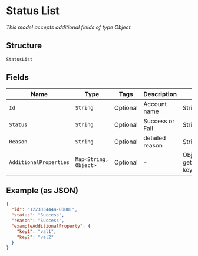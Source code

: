 
# Status List

*This model accepts additional fields of type Object.*

## Structure

`StatusList`

## Fields

| Name | Type | Tags | Description | Getter | Setter |
|  --- | --- | --- | --- | --- | --- |
| `Id` | `String` | Optional | Account name | String getId() | setId(String id) |
| `Status` | `String` | Optional | Success or Fail | String getStatus() | setStatus(String status) |
| `Reason` | `String` | Optional | detailed reason | String getReason() | setReason(String reason) |
| `AdditionalProperties` | `Map<String, Object>` | Optional | - | Object getAdditionalProperty(String key) | additionalProperty(String key, Object value) |

## Example (as JSON)

```json
{
  "id": "1223334444-00001",
  "status": "Success",
  "reason": "Success",
  "exampleAdditionalProperty": {
    "key1": "val1",
    "key2": "val2"
  }
}
```

